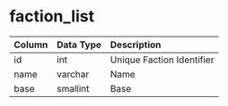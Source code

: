 # faction_list

| Column | Data Type | Description |
| :--- | :--- | :--- |
| id | int | Unique Faction Identifier |
| name | varchar | Name |
| base | smallint | Base |

